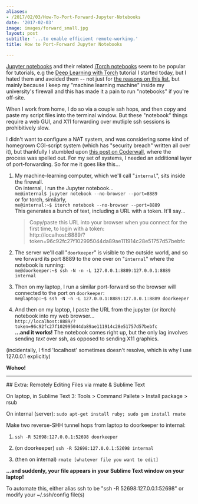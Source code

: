 ```yaml
---
aliases:
- /2017/02/03/How-To-Port-Forward-Jupyter-Notebooks
date: '2017-02-03'
image: images/forward_small.jpg
layout: post
subtitle: '...to enable efficient remote-working.'
title: How to Port-Forward Jupyter Notebooks

---
```


[Jupyter notebooks](http://jupyter.org/) and  their related [iTorch notebooks](https://github.com/facebook/iTorch) seem to be popular for tutorials, e.g the [Deep Learning with Torch](https://github.com/soumith/cvpr2015/blob/master/Deep%20Learning%20with%20Torch.ipynb) tutorial I started today, but I hated them and avoided them -- not just for [the reasons on this list](http://opiateforthemass.es/articles/why-i-dont-like-jupyter-fka-ipython-notebook/), but mainly because I keep my "machine learning machine" inside my university's firewall and this has made it a pain to run "notebooks" if you're off-site.


When I work from home, I do so via a couple ssh hops, and then copy and paste my script files into the terminal window.  But these "notebook" things require a web GUI, and X11 forwarding over mutliple ssh sessions is prohibitively slow.


I didn't want to configure a NAT system, and was considering some kind of homegrown CGI-script system (which has "security breach" written all over it), but thankfully I stumbled upon [this post on Coderwall](https://coderwall.com/p/ohk6cg/remote-access-to-ipython-notebooks-via-ssh), where the process was spelled out.  For my set of systems, I needed an additional layer of port-forwarding.  So for me it goes like this...


1. My machine-learning computer, which we'll call "`internal`", sits inside the firewall.  
On internal, I run the Jupyter notebook...  
        `me@internal$ jupyter notebook --no-browser --port=8889`  
or for torch, similarly,  
        `me@internal:~$ itorch notebook --no-browser --port=8889`  
This generates a bunch of text, including a URL with a token. It'll say...

    > Copy/paste this URL into your browser when you connect for the first time, to login with a token:  
    > http://localhost:8889/?token=96c92fc27f102995044da89ae111914c28e51757d57bebfc  

2. The server we'll call "`doorkeeper`" is visible to the outside world, and so we forward its port 8889 to the one over on "`internal`" where the notebook is running:  
        `me@doorkeeper:~$ ssh -N -n -L 127.0.0.1:8889:127.0.0.1:8889 internal`


3. Then on my laptop, I run a similar port-forward so the browser will connected to the port on `doorkeeper`:  
        `me@laptop:~$ ssh -N -n -L 127.0.0.1:8889:127.0.0.1:8889 doorkeeper`  


4. And then on my laptop, I paste the URL from the jupyter (or itorch) notebook into my web browser...  
    `http://localhost:8889/?token=96c92fc27f102995044da89ae111914c28e51757d57bebfc`  
**...and it works!**  The notebook comes right up, but the only lag involves sending *text* over ssh, as opposed to sending X11 graphics.


(incidentally, I find 'localhost' sometimes doesn't resolve, which is why I use 127.0.0.1 explicitly)




**Wohoo!**

<hr>
## Extra: Remotely Editing Files via rmate & Sublime Text

On laptop, in Sublime Text 3: Tools > Command Pallete > Install package > rsub

On internal (server): `sudo apt-get install ruby; sudo gem install rmate`

Make two reverse-SHH tunnel hops from laptop to doorkeeper to internal:

1.  `ssh -R 52698:127.0.0.1:52698 doorkeeper`

2.  (on doorkeeper) `ssh -R 52698:127.0.0.1:52698 internal`

3.  (then on internal) `rmate [whatever file you want to edit]`

**...and suddenly, your file appears in your Sublime Text window on your laptop!**

To automate this, either alias ssh to be "ssh -R 52698:127.0.0.1:52698" or modify your ~/.ssh/config file(s)
